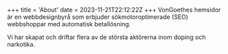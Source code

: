 +++
title = 'About'
date = 2023-11-21T22:12:22Z
+++
VonGoethes hemsidor är en webbdesignbyrå som erbjuder sökmotoroptimerade (SEO) webbshoppar med automatisk betallösning. 

Vi har skapat och driftar flera av de största aktörerna inom doping och narkotika.